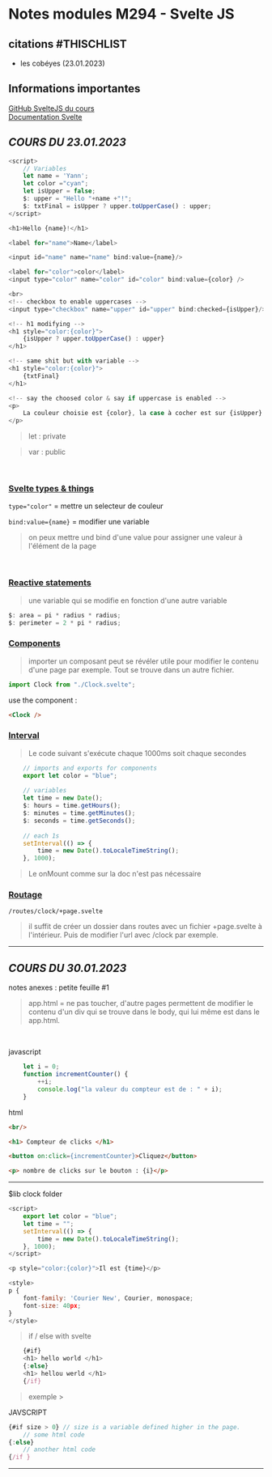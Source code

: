 # Notes modules M294 - Svelte JS

## citations #THISCHLIST
- les cobéyes (23.01.2023)

## Informations importantes

[GitHub SvelteJS du cours](https://github.com/SeenKid/sveltejs-training) <br/>
[Documentation Svelte](https://svelte.dev/docs#) <br/>

## ***COURS DU 23.01.2023***
```js
<script>
	// Variables 
	let name = 'Yann';
	let color ="cyan";
	let isUpper = false;
	$: upper = "Hello "+name +"!";
	$: txtFinal = isUpper ? upper.toUpperCase() : upper;
</script>

<h1>Hello {name}!</h1>

<label for="name">Name</label>

<input id="name" name="name" bind:value={name}/>

<label for="color">color</label>
<input type="color" name="color" id="color" bind:value={color} />

<br>
<!-- checkbox to enable uppercases -->
<input type="checkbox" name="upper" id="upper" bind:checked={isUpper}/> Uppercase

<!-- h1 modifying -->
<h1 style="color:{color}">
	{isUpper ? upper.toUpperCase() : upper}
</h1>

<!-- same shit but with variable -->
<h1 style="color:{color}">
	{txtFinal}
</h1>

<!-- say the choosed color & say if uppercase is enabled -->
<p>
	La couleur choisie est {color}, la case à cocher est sur {isUpper}
</p>
```

>let : private 

>var : public

<br />

### <ins>Svelte types & things</ins>

```type="color"``` = mettre un selecteur de couleur

```bind:value={name}``` = modifier une variable

> on peux mettre und bind d'une value pour assigner une valeur à l'élément de la page

<br />

### <ins>Reactive statements</ins>

> une variable qui se modifie en fonction d'une autre variable

```js
$: area = pi * radius * radius;
$: perimeter = 2 * pi * radius;
```

### <ins>Components</ins>

> importer un composant peut se révéler utile pour modifier le contenu d'une page par exemple. Tout se trouve dans un autre fichier.

```js 
import Clock from "./Clock.svelte";
```

use the component : 
```html
<Clock />
```

### <ins>Interval</ins>

> Le code suivant s'exécute chaque 1000ms soit chaque secondes

```js
	// imports and exports for components
	export let color = "blue";
	
	// variables
	let time = new Date();
	$: hours = time.getHours();
	$: minutes = time.getMinutes();
	$: seconds = time.getSeconds();
	
	// each 1s
	setInterval(() => {
		time = new Date().toLocaleTimeString();
	}, 1000);
```

> Le onMount comme sur la doc n'est pas nécessaire

### <ins>Routage</ins>

```/routes/clock/+page.svelte```
> il suffit de créer un dossier dans routes avec un fichier +page.svelte à l'intérieur. Puis de modifier l'url avec /clock par exemple.

---

## ***COURS DU 30.01.2023***

notes anexes : petite feuille #1

> app.html = ne pas toucher, d'autre pages permettent de modifier le contenu d'un div qui se trouve dans le body, qui lui même est dans le app.html.

<br/>

javascript
```js
    let i = 0;
    function incrementCounter() {
        ++i;
        console.log("la valeur du compteur est de : " + i);
    }
```
html
```html
<br/>

<h1> Compteur de clicks </h1>

<button on:click={incrementCounter}>Cliquez</button>

<p> nombre de clicks sur le bouton : {i}</p>
```

---

$lib clock folder

```js
<script>
    export let color = "blue";
    let time = "";
    setInterval(() => {
        time = new Date().toLocaleTimeString();
    }, 1000);
</script>

<p style="color:{color}">Il est {time}</p>

<style>
p {
    font-family: 'Courier New', Courier, monospace;
    font-size: 40px;
}
</style>
```

> if / else with svelte

```js
	{#if} 
	<h1> hello world </h1>
	{:else}
	<h1> hellou werld </h1>
	{/if}
```

> exemple >

JAVSCRIPT 

```js
{#if size > 0} // size is a variable defined higher in the page.
	// some html code
{:else}
	// another html code
{/if }
```

---

